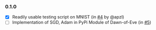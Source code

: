 ### 0.1.0

- [x] Readily usable testing script on MNIST (in [#4](https://github.com/bhavnicksm/dawn-of-eve/pull/4) by @apzl)
- [ ] Implementation of SGD, Adam in PyPi Module of Dawn-of-Eve (in [#5](https://github.com/bhavnicksm/dawn-of-eve/issues/5))
